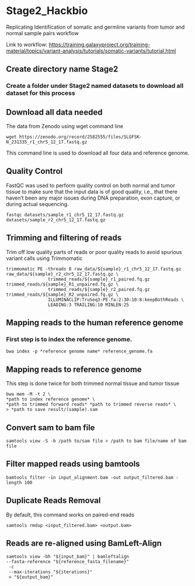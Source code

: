 # Stage2_Hackbio
Replicating Identification of somatic and germline variants from tumor and normal sample pairs workflow

Link to workflow: https://training.galaxyproject.org/training-material/topics/variant-analysis/tutorials/somatic-variants/tutorial.html
## Create directory name Stage2
### Create a folder under Stage2 named datasets to download all dataset for this process

## Download all data needed
The data from Zenodo using wget command line 

```
wget https://zenodo.org/record/2582555/files/SLGFSK-N_231335_r1_chr5_12_17.fastq.gz
```
This command line is used to download all four data and reference genome. 

## Quality Control
FastQC was used to perform quality control on both normal and tumor tissue to make sure that the input data is of good quality, i.e., that there haven’t been any major issues during DNA preparation, exon capture, or during actual sequencing.

```
fastqc datasets/sample_r1_chr5_12_17.fastq.gz datasets/sample_r2_chr5_12_17.fastq.gz
```
## Trimming and filtering of reads
Trim off low quality parts of reads or poor quality reads to avoid spurious variant calls using Trimmomatic 
```
trimmomatic PE -threads 8 raw_data/${sample}_r1_chr5_12_17.fastq.gz raw_data/${sample}_r2_chr5_12_17.fastq.gz \
                trimmed_reads/${sample}_r1_paired.fq.gz trimmed_reads/${sample}_R1_unpaired.fq.gz \
                trimmed_reads/${sample}_r2_paired.fq.gz trimmed_reads/${sample}_R2_unpaired.fq.gz \
                ILLUMINACLIP:TruSeq3-PE.fa:2:30:10:8:keepBothReads \
                LEADING:3 TRAILING:10 MINLEN:25
```

## Mapping reads to the human reference genome
### First step is to index the reference genome.
```
bwa index -p *reference genome name* reference_genome.fa
```

## Mapping reads to reference genome
This step is done twice for both trimmed normal tissue and tumor tissue
```
bwa mem -M -t 2 \
*path to index reference genome* \
*path to trimmed forward reads* *path to trimmed reverse reads* \
> *path to save result/(sample).sam
```

## Convert sam to bam file 
```
samtools view -S -b /path to/sam file > /path to bam file/name of bam file
```

## Filter mapped reads using bamtools
```
bamtools filter -in input_alignment.bam -out output_filtered.bam -length 100
```
## Duplicate Reads Removal
By default, this command works on paired-end reads
```
samtools rmdup <input_filtered.bam> <output.bam>
```
## Reads are re-aligned using BamLeft-Align
```
samtools view -bh "${input_bam}" | bamleftalign
--fasta-reference "${reference_fasta_filename}"
 -c
 --max-iterations "${iterations}"
 > "${output_bam}"
 ```
 ## 
